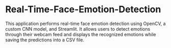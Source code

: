 # Real-Time-Face-Emotion-Detection
This application performs real-time face emotion detection using OpenCV, a custom CNN model, and Streamlit. It allows users to detect emotions through their webcam feed and displays the recognized emotions while saving the predictions into a CSV file.
